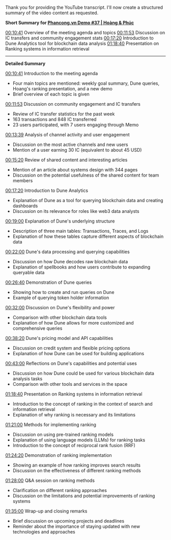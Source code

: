 

Thank you for providing the YouTube transcript. I'll now create a structured summary of the video content as requested.

**Short Summary for [Phancong.vn Demo #37 | Hoàng & Phúc](https://www.youtube.com/live/yEboOPUZ2wE)**

[00:10:41](https://www.youtube.com/live/yEboOPUZ2wE&t=641) Overview of the meeting agenda and topics
[00:11:53](https://www.youtube.com/live/yEboOPUZ2wE&t=713) Discussion on IC transfers and community engagement stats
[00:17:20](https://www.youtube.com/live/yEboOPUZ2wE&t=1040) Introduction to Dune Analytics tool for blockchain data analysis
[01:18:40](https://www.youtube.com/live/yEboOPUZ2wE&t=4720) Presentation on Ranking systems in information retrieval

---

**Detailed Summary**

[00:10:41](https://www.youtube.com/live/yEboOPUZ2wE&t=641) Introduction to the meeting agenda
- Four main topics are mentioned: weekly goal summary, Dune queries, Hoang's ranking presentation, and a new demo
- Brief overview of each topic is given

[00:11:53](https://www.youtube.com/live/yEboOPUZ2wE&t=713) Discussion on community engagement and IC transfers
- Review of IC transfer statistics for the past week
- 163 transactions and 848 IC transferred
- 23 users participated, with 7 users engaging through Memo

[00:13:39](https://www.youtube.com/live/yEboOPUZ2wE&t=819) Analysis of channel activity and user engagement
- Discussion on the most active channels and new users
- Mention of a user earning 30 IC (equivalent to about 45 USD)

[00:15:20](https://www.youtube.com/live/yEboOPUZ2wE&t=920) Review of shared content and interesting articles
- Mention of an article about systems design with 344 pages
- Discussion on the potential usefulness of the shared content for team members

[00:17:20](https://www.youtube.com/live/yEboOPUZ2wE&t=1040) Introduction to Dune Analytics
- Explanation of Dune as a tool for querying blockchain data and creating dashboards
- Discussion on its relevance for roles like web3 data analysts

[00:19:00](https://www.youtube.com/live/yEboOPUZ2wE&t=1140) Explanation of Dune's underlying structure
- Description of three main tables: Transactions, Traces, and Logs
- Explanation of how these tables capture different aspects of blockchain data

[00:22:00](https://www.youtube.com/live/yEboOPUZ2wE&t=1320) Dune's data processing and querying capabilities
- Discussion on how Dune decodes raw blockchain data
- Explanation of spellbooks and how users contribute to expanding queryable data

[00:26:40](https://www.youtube.com/live/yEboOPUZ2wE&t=1600) Demonstration of Dune queries
- Showing how to create and run queries on Dune
- Example of querying token holder information

[00:32:00](https://www.youtube.com/live/yEboOPUZ2wE&t=1920) Discussion on Dune's flexibility and power
- Comparison with other blockchain data tools
- Explanation of how Dune allows for more customized and comprehensive queries

[00:38:20](https://www.youtube.com/live/yEboOPUZ2wE&t=2300) Dune's pricing model and API capabilities
- Discussion on credit system and flexible pricing options
- Explanation of how Dune can be used for building applications

[00:43:00](https://www.youtube.com/live/yEboOPUZ2wE&t=2580) Reflections on Dune's capabilities and potential uses
- Discussion on how Dune could be used for various blockchain data analysis tasks
- Comparison with other tools and services in the space

[01:18:40](https://www.youtube.com/live/yEboOPUZ2wE&t=4720) Presentation on Ranking systems in information retrieval
- Introduction to the concept of ranking in the context of search and information retrieval
- Explanation of why ranking is necessary and its limitations

[01:21:00](https://www.youtube.com/live/yEboOPUZ2wE&t=4860) Methods for implementing ranking
- Discussion on using pre-trained ranking models
- Explanation of using language models (LLMs) for ranking tasks
- Introduction to the concept of reciprocal rank fusion (RRF)

[01:24:20](https://www.youtube.com/live/yEboOPUZ2wE&t=5060) Demonstration of ranking implementation
- Showing an example of how ranking improves search results
- Discussion on the effectiveness of different ranking methods

[01:28:00](https://www.youtube.com/live/yEboOPUZ2wE&t=5280) Q&A session on ranking methods
- Clarification on different ranking approaches
- Discussion on the limitations and potential improvements of ranking systems

[01:35:00](https://www.youtube.com/live/yEboOPUZ2wE&t=5700) Wrap-up and closing remarks
- Brief discussion on upcoming projects and deadlines
- Reminder about the importance of staying updated with new technologies and approaches